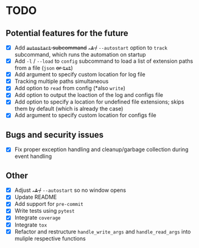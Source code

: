 # TODO

## Potential features for the future

- [x] Add ~~``autostart`` subcommand~~ ~~``-A`` /~~ ``--autostart`` option to ``track`` subcommand, which runs the automation on startup
- [x] Add ``-l`` / ``--load`` to ``config`` subcommand to load a list of extension paths from a file (``json`` ~~or ``txt``~~)
- [x] Add argument to specify custom location for log file
- [x] Tracking multiple paths simultaneous
- [x] Add option to ``read`` from config (*also ``write``)
- [x] Add option to output the loaction of the log and configs file
- [x] Add option to specify a location for undefined file extensions; skips them by default (which is already the case)
- [x] Add argument to specify custom location for configs file

## Bugs and security issues

- [x] Fix proper exception handling and cleanup/garbage collection during event handling

## Other

- [x] Adjust ~~``-A`` /~~ ``--autostart`` so no window opens
- [x] Update README
- [x] Add support for ``pre-commit``
- [x] Write tests using ``pytest``
- [x] Integrate ``coverage``
- [x] Integrate ``tox``
- [x] Refactor and restructure ``handle_write_args`` and ``handle_read_args`` into muliple respective functions
